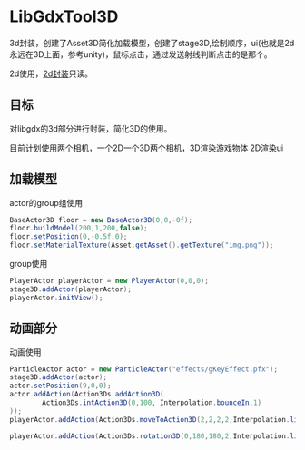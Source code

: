 # LibGdxTool3D

3d封装，创建了Asset3D简化加载模型，创建了stage3D,绘制顺序，ui(也就是2d永远在3D上面，参考unity)，鼠标点击，通过发送射线判断点击的是那个。


2d使用，[2d封装](https://github.com/wangGame/LibgdxTool)只读。

## 目标

对libgdx的3d部分进行封装，简化3D的使用。

目前计划使用两个相机，一个2D一个3D两个相机，3D渲染游戏物体  2D渲染ui

## 加载模型

actor的group组使用

```java
BaseActor3D floor = new BaseActor3D(0,0,-0f);
floor.buildModel(200,1,200,false);
floor.setPosition(0,-0.5f,0);
floor.setMaterialTexture(Asset.getAsset().getTexture("img.png"));
```

group使用
```java
PlayerActor playerActor = new PlayerActor(0,0,0);
stage3D.addActor(playerActor);
playerActor.initView();
```

## 动画部分

动画使用

```java
ParticleActor actor = new ParticleActor("effects/gKeyEffect.pfx");
stage3D.addActor(actor);
actor.setPosition(9,0,0);
actor.addAction(Action3Ds.addAction3D(
        Action3Ds.intAction3D(0,100, Interpolation.bounceIn,1)
));
playerActor.addAction(Action3Ds.moveToAction3D(2,2,2,2,Interpolation.linear));

playerActor.addAction(Action3Ds.rotation3D(0,180,180,2,Interpolation.linear));

```


